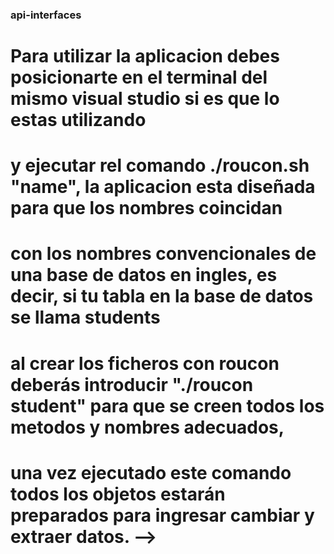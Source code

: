 ### api-interfaces
# Para utilizar la aplicacion debes posicionarte en el terminal del mismo visual studio si es que lo estas utilizando
# y ejecutar rel comando ./roucon.sh "name", la aplicacion esta diseñada para que los nombres coincidan
# con los nombres convencionales de una base de datos en ingles, es decir, si tu tabla en la base de datos se llama students
# al crear los ficheros con roucon deberás introducir "./roucon student" para que se creen todos los metodos y nombres adecuados, 
# una vez ejecutado este comando todos los objetos estarán preparados para ingresar cambiar y extraer datos. -->


<!-- -->